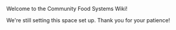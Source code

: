 Welcome to the Community Food Systems Wiki!

We're still setting this space set up. Thank you for your patience!
